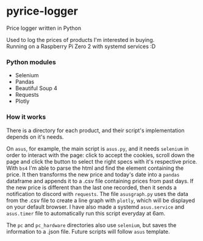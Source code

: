 # pyrice-logger
Price logger written in Python

Used to log the prices of products I'm interested in buying.  
Running on a Raspberry Pi Zero 2 with systemd services :D

### Python modules 
- Selenium
- Pandas
- Beautiful Soup 4
- Requests
- Plotly

### How it works
There is a directory for each product, and their script's implementation depends on it's needs.

On `asus`, for example, the main script is `asus.py`, and it needs `selenium` in order to interact with the page: click to accept the cookies, scroll down the page and click the button to select the right specs with it's respective price. With `bs4` I'm able to parse the html and find the element containing the price. It then transforms the new price and today's date into a `pandas` dataframe and appends it to a .csv file containing prices from past days. If the new price is different than the last one recorded, then it sends a notification to discord with `requests`. The file `asusgraph.py` uses the data from the .csv file to create a line graph with `plotly`, which will be displayed on your default browser. I have also made a systemd `asus.service` and `asus.timer` file to automatically run this script everyday at 6am. 

The `pc` and `pc_hardware` directories also use `selenium`, but saves the information to a .json file. Future scripts will follow `asus` template. 
